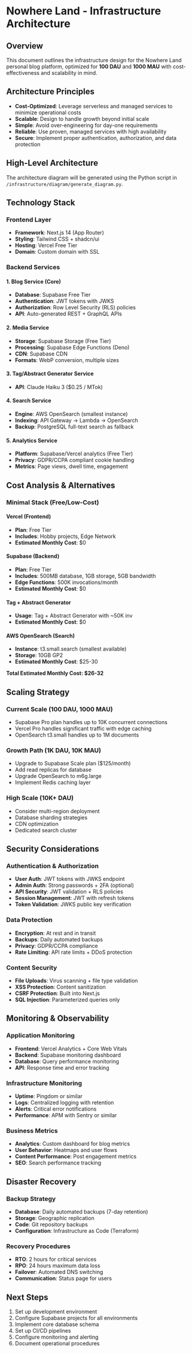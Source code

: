 # Nowhere Land - Infrastructure Architecture

## Overview
This document outlines the infrastructure design for the Nowhere Land personal blog platform, optimized for **100 DAU** and **1000 MAU** with cost-effectiveness and scalability in mind.

## Architecture Principles
- **Cost-Optimized**: Leverage serverless and managed services to minimize operational costs
- **Scalable**: Design to handle growth beyond initial scale
- **Simple**: Avoid over-engineering for day-one requirements
- **Reliable**: Use proven, managed services with high availability
- **Secure**: Implement proper authentication, authorization, and data protection

## High-Level Architecture

The architecture diagram will be generated using the Python script in `/infrastructure/diagram/generate_diagram.py`.

## Technology Stack

### Frontend Layer
- **Framework**: Next.js 14 (App Router)
- **Styling**: Tailwind CSS + shadcn/ui
- **Hosting**: Vercel Free Tier
- **Domain**: Custom domain with SSL

### Backend Services

#### 1. Blog Service (Core)
- **Database**: Supabase Free Tier
- **Authentication**: JWT tokens with JWKS
- **Authorization**: Row Level Security (RLS) policies
- **API**: Auto-generated REST + GraphQL APIs

#### 2. Media Service
- **Storage**: Supabase Storage (Free Tier)
- **Processing**: Supabase Edge Functions (Deno)
- **CDN**: Supabase CDN
- **Formats**: WebP conversion, multiple sizes

#### 3. Tag/Abstract Generator Service
- **API**: Claude Haiku 3 ($0.25 / MTok)

#### 4. Search Service
- **Engine**: AWS OpenSearch (smallest instance)
- **Indexing**: API Gateway → Lambda → OpenSearch
- **Backup**: PostgreSQL full-text search as fallback

#### 5. Analytics Service
- **Platform**: Supabase/Vercel analytics (Free Tier)
- **Privacy**: GDPR/CCPA compliant cookie handling
- **Metrics**: Page views, dwell time, engagement

## Cost Analysis & Alternatives

### Minimal Stack (Free/Low-Cost)

#### Vercel (Frontend)
- **Plan**: Free Tier
- **Includes**: Hobby projects, Edge Network
- **Estimated Monthly Cost**: $0

#### Supabase (Backend)
- **Plan**: Free Tier
- **Includes**: 500MB database, 1GB storage, 5GB bandwidth
- **Edge Functions**: 500K invocations/month
- **Estimated Monthly Cost**: $0

#### Tag + Abstract Generator
- **Usage**: Tag + Abstract Generator with ~50K inv
- **Estimated Monthly Cost**: $0

#### AWS OpenSearch (Search)
- **Instance**: t3.small.search (smallest available)
- **Storage**: 10GB GP2
- **Estimated Monthly Cost**: $25-30

**Total Estimated Monthly Cost: $26-32**

## Scaling Strategy

### Current Scale (100 DAU, 1000 MAU)
- Supabase Pro plan handles up to 10K concurrent connections
- Vercel Pro handles significant traffic with edge caching
- OpenSearch t3.small handles up to 1M documents

### Growth Path (1K DAU, 10K MAU)
- Upgrade to Supabase Scale plan ($125/month)
- Add read replicas for database
- Upgrade OpenSearch to m6g.large
- Implement Redis caching layer

### High Scale (10K+ DAU)
- Consider multi-region deployment
- Database sharding strategies
- CDN optimization
- Dedicated search cluster

## Security Considerations

### Authentication & Authorization
- **User Auth**: JWT tokens with JWKS endpoint
- **Admin Auth**: Strong passwords + 2FA (optional)
- **API Security**: JWT validation + RLS policies
- **Session Management**: JWT with refresh tokens
- **Token Validation**: JWKS public key verification

### Data Protection
- **Encryption**: At rest and in transit
- **Backups**: Daily automated backups
- **Privacy**: GDPR/CCPA compliance
- **Rate Limiting**: API rate limits + DDoS protection

### Content Security
- **File Uploads**: Virus scanning + file type validation
- **XSS Protection**: Content sanitization
- **CSRF Protection**: Built into Next.js
- **SQL Injection**: Parameterized queries only

## Monitoring & Observability

### Application Monitoring
- **Frontend**: Vercel Analytics + Core Web Vitals
- **Backend**: Supabase monitoring dashboard
- **Database**: Query performance monitoring
- **API**: Response time and error tracking

### Infrastructure Monitoring
- **Uptime**: Pingdom or similar
- **Logs**: Centralized logging with retention
- **Alerts**: Critical error notifications
- **Performance**: APM with Sentry or similar

### Business Metrics
- **Analytics**: Custom dashboard for blog metrics
- **User Behavior**: Heatmaps and user flows
- **Content Performance**: Post engagement metrics
- **SEO**: Search performance tracking

## Disaster Recovery

### Backup Strategy
- **Database**: Daily automated backups (7-day retention)
- **Storage**: Geographic replication
- **Code**: Git repository backups
- **Configuration**: Infrastructure as Code (Terraform)

### Recovery Procedures
- **RTO**: 2 hours for critical services
- **RPO**: 24 hours maximum data loss
- **Failover**: Automated DNS switching
- **Communication**: Status page for users

## Next Steps
1. Set up development environment
2. Configure Supabase projects for all environments
3. Implement core database schema
4. Set up CI/CD pipelines
5. Configure monitoring and alerting
6. Document operational procedures